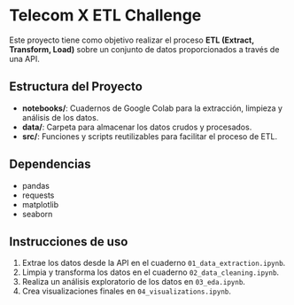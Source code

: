 
# Telecom X ETL Challenge

Este proyecto tiene como objetivo realizar el proceso **ETL (Extract, Transform, Load)** sobre un conjunto de datos proporcionados a través de una API.

## Estructura del Proyecto

- **notebooks/**: Cuadernos de Google Colab para la extracción, limpieza y análisis de los datos.
- **data/**: Carpeta para almacenar los datos crudos y procesados.
- **src/**: Funciones y scripts reutilizables para facilitar el proceso de ETL.

## Dependencias

- pandas
- requests
- matplotlib
- seaborn

## Instrucciones de uso

1. Extrae los datos desde la API en el cuaderno `01_data_extraction.ipynb`.
2. Limpia y transforma los datos en el cuaderno `02_data_cleaning.ipynb`.
3. Realiza un análisis exploratorio de los datos en `03_eda.ipynb`.
4. Crea visualizaciones finales en `04_visualizations.ipynb`.
